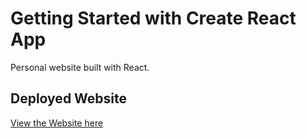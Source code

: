 # Getting Started with Create React App

Personal website built with React.

## Deployed Website

[View the Website here](https://)
